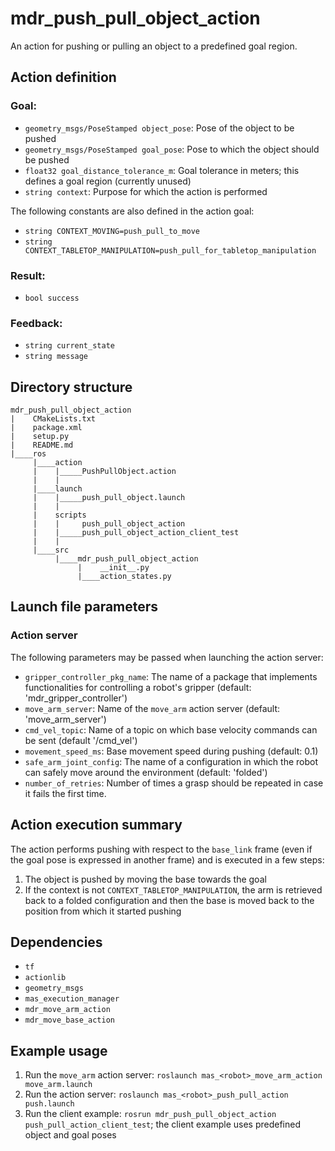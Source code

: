 # mdr_push_pull_object_action

An action for pushing or pulling an object to a predefined goal region.

## Action definition

### Goal:

* ``geometry_msgs/PoseStamped object_pose``: Pose of the object to be pushed
* ``geometry_msgs/PoseStamped goal_pose``: Pose to which the object should be pushed
* ``float32 goal_distance_tolerance_m``: Goal tolerance in meters; this defines a goal region (currently unused)
* ``string context``: Purpose for which the action is performed

The following constants are also defined in the action goal:
* ``string CONTEXT_MOVING=push_pull_to_move``
* ``string CONTEXT_TABLETOP_MANIPULATION=push_pull_for_tabletop_manipulation``

### Result:

* ``bool success``

### Feedback:

* ``string current_state``
* ``string message``

## Directory structure

```
mdr_push_pull_object_action
|    CMakeLists.txt
|    package.xml
|    setup.py
|    README.md
|____ros
     |____action
     |    |_____PushPullObject.action
     |    |
     |____launch
     |    |_____push_pull_object.launch
     |    |
     |    scripts
     |    |     push_pull_object_action
     |    |_____push_pull_object_action_client_test
     |    |
     |____src
          |____mdr_push_pull_object_action
               |    __init__.py
               |____action_states.py
```

## Launch file parameters

### Action server

The following parameters may be passed when launching the action server:
* ``gripper_controller_pkg_name``: The name of a package that implements functionalities for controlling a robot's gripper (default: 'mdr_gripper_controller')
* ``move_arm_server``: Name of the `move_arm` action server (default: 'move_arm_server')
* ``cmd_vel_topic``: Name of a topic on which base velocity commands can be sent (default '/cmd_vel')
* ``movement_speed_ms``: Base movement speed during pushing (default: 0.1)
* ``safe_arm_joint_config``: The name of a configuration in which the robot can safely move around the environment (default: 'folded')
* ``number_of_retries``: Number of times a grasp should be repeated in case it fails the first time.

## Action execution summary

The action performs pushing with respect to the `base_link` frame (even if the goal pose is expressed in another frame) and is executed in a few steps:
1. The object is pushed by moving the base towards the goal
2. If the context is not `CONTEXT_TABLETOP_MANIPULATION`, the arm is retrieved back to a folded configuration and then the base is moved back to the position from which it started pushing

## Dependencies

* ``tf``
* ``actionlib``
* ``geometry_msgs``
* ``mas_execution_manager``
* ``mdr_move_arm_action``
* ``mdr_move_base_action``

## Example usage

1. Run the ``move_arm`` action server: ``roslaunch mas_<robot>_move_arm_action move_arm.launch``
2. Run the action server: ``roslaunch mas_<robot>_push_pull_action push.launch``
3. Run the client example: ``rosrun mdr_push_pull_object_action push_pull_action_client_test``; the client example uses predefined object and goal poses
